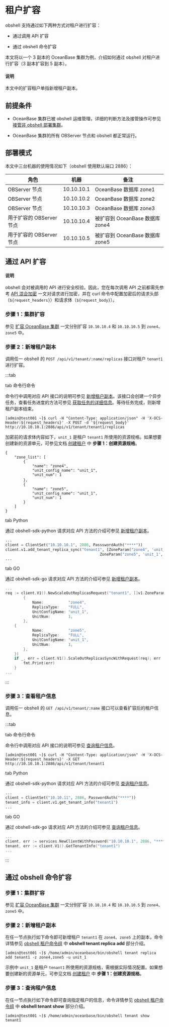 # 租户扩容

obshell 支持通过如下两种方式对租户进行扩容：

- 通过调用 API 扩容

- 通过 obshell 命令扩容

本文将以一个 3 副本的 OceanBase 集群为例，介绍如何通过 obshell 对租户进行扩容（3 副本扩容到 5 副本）。

<main id="notice" type='explain'>
  <h4>说明</h4>
  <p>本文中的扩容租户单指新增租户副本。</p>
</main>

## 前提条件

- OceanBase 集群已被 obshell 运维管理，详细的判断方法及接管操作可参见 [接管非 obshell 部署集群](../200.cluster-management/300.take-over-non-obshell-deployed-clusters.md)。

- OceanBase 集群的所有 OBServer 节点和 obshell 都正常运行。

## 部署模式

本文中三台机器的使用情况如下（obshell 使用默认端口 2886）：

| 角色 | 机器 | 备注 |
| --- | --- | --- |
| OBServer 节点 | 10.10.10.1 | OceanBase 数据库 zone1 |
| OBServer 节点 | 10.10.10.2 | OceanBase 数据库 zone2 |
| OBServer 节点 | 10.10.10.3 | OceanBase 数据库 zone3 |
| 用于扩容的 OBServer 节点 | 10.10.10.4 | 被扩容到 OceanBase 数据库 zone4 |
| 用于扩容的 OBServer 节点 | 10.10.10.5 | 被扩容到 OceanBase 数据库 zone5 |

## 通过 API 扩容

<main id="notice" type='explain'>
  <h4>说明</h4>
  <p>obshell 会对被调用的 API 进行安全校验。因此，您在每次调用 API 之前都需先参考 <a href='../../400.obshell-api-reference/20.api-hybrid-encryption.md'>API 混合加密</a> 一文对请求进行加密，并在 curl 命令中配置加密后的请求头部（<code>${request_headers}</code>）和请求体（<code>${request_body}</code>）。</p>
</main>

### 步骤 1：集群扩容

参见 [扩容 OceanBase 集群](../200.cluster-management/400.scale-out-oceanbase-cluster.md) 一文分别扩容 `10.10.10.4` 和 `10.10.10.5` 到 `zone4`、`zone5` 中。

### 步骤 2：新增租户副本

调用任一 obshell 的 `POST /api/v1/tenant/:name/replicas` 接口对租户 `tenant1` 进行扩容。

:::tab

tab 命令行命令

命令行中调用对应 API 接口的说明可参见 [新增租户副本](../../400.obshell-api-reference/500.tenant-management/1000.add-tenant-copy.md)。该接口会创建一个异步任务，查看任务进度的方法可参见 [获取任务的详细信息](../../400.obshell-api-reference/1000.task-management/2000.get-dag-detail.md)。等待任务完成，则新增租户副本结束。

```shell
[admin@test001 ~]$ curl -H "Content-Type: application/json" -H 'X-OCS-Header:${request_headers}' -X POST -d '${request_body}' http://10.10.10.1:2886/api/v1/tenant/tenant1/replicas
```

加密前的请求体内容如下，`unit_1` 是租户 `tenant1` 所使用的资源规格。如果想要创建新的资源单元，可参见文档 [创建租户](100.create-tenant-use-obshell.md) 中 **步骤 1：创建资源规格**。

```shell
{
    "zone_list": [
        {
            "name": "zone4",
            "unit_config_name": "unit_1",
            "unit_num": 1
        }，
        {
            "name": "zone5",
            "unit_config_name": "unit_1",
            "unit_num": 1
        }
    ]
}
```

tab Python

通过 obshell-sdk-python 请求对应 API 方法的介绍可参见 [新增租户副本](../../500.obshell-sdk-reference/100.python/500.tenant-management/1000.add-tenant-copy-of-python.md)。

```python
...
client = ClientSet("10.10.10.1", 2886, PassswordAuth("****"))
client.v1.add_tenant_replica_sync("tenant1", [ZoneParam("zone4", 'unit_1', 1),
                                          ZoneParam("zone5", 'unit_1', 1))
...
```

tab GO

通过 obshell-sdk-go 请求对应 API 方法的介绍可参见 [新增租户副本](../../500.obshell-sdk-reference/200.go/500.tenant-management/1000.add-tenant-copy-of-go.md)。

```go
...
req := client.V1().NewScaleOutReplicasRequest("tenant1", []v1.ZoneParam{
        {
            Name:           "zone4",
            ReplicaType:    "FULL",
            UnitConfigName: "unit_1",
            UnitNum:        1,
        },
    {
            Name:           "zone5",
            ReplicaType:    "FULL",
            UnitConfigName: "unit_1",
            UnitNum:        1,
        },
    })
    if _, err = client.V1().ScaleOutReplicasSyncWithRequest(req); err != nil {
        fmt.Print(err)
    }
...
```

:::

### 步骤 3：查看租户信息

调用任一 obshell 的 `GET /api/v1/tenant/:name` 接口可以查看扩容后的租户信息。

:::tab

tab 命令行命令

命令行中调用对应 API 接口的说明可参见 [查询租户信息](../../400.obshell-api-reference/500.tenant-management/200.view-tenant.md)。

```shell
[admin@test001 ~]$ curl -H "Content-Type: application/json" -H 'X-OCS-Header:${request_headers}' -X GET http://10.10.10.1:2886/api/v1/tenant/tenant1
```

tab Python

通过 obshell-sdk-python 请求对应 API 方法的介绍可参见 [查询租户信息](../../500.obshell-sdk-reference/100.python/500.tenant-management/200.view-tenant-of-python.md)。

```python
...
client = ClientSet("10.10.11", 2886, PasswordAuth("****"))
tenant_info = client.v1.get_tenant_info("tenant1")
...
```

tab GO

通过 obshell-sdk-go 请求对应 API 方法的介绍可参见 [查询租户信息](../../500.obshell-sdk-reference/200.go/500.tenant-management/200.view-tenant-of-go.md)。

```go
...
client, err := services.NewClientWithPassword("10.10.10.1", 2886, "****")
tenant, err := client.V1().GetTenantInfo("tenant1")
...
```

:::

## 通过 obshell 命令扩容

### 步骤 1：集群扩容

参见 [扩容 OceanBase 集群](../200.cluster-management/400.scale-out-oceanbase-cluster.md) 一文分别扩容 `10.10.10.4` 和 `10.10.10.5` 到 `zone4`、`zone5` 中。

### 步骤 2：新增租户副本

在任一节点执行如下命令即可新增租户 `tenant1` 在 `zone4`、`zone5` 上的副本，命令详情参见 [obshell 租户命令组](../../300.obshell-clients/250.tenant-commands.md) 中 **obshell tenant replica add** 部分介绍。

```shell
[admin@test001 ~]$ /home/admin/oceanbase/bin/obshell tenant replica add tenant1 -z zone4,zone5 -u unit_1
```

示例中 `unit_1` 是租户 `tenant1` 所使用的资源规格，需根据实际情况配置。如果想要创建新的资源单元，可参见文档 [创建租户](100.create-tenant-use-obshell.md) 中 **步骤 1：创建资源规格**。

### 步骤 3：查询租户信息

在任一节点执行如下命令即可查询指定租户的信息，命令详情参见 [obshell 租户命令组](../../300.obshell-clients/250.tenant-commands.md) 中 **obshell tenant show** 部分介绍。

```shell
[admin@test001 ~]$ /home/admin/oceanbase/bin/obshell tenant show tenant1
```
